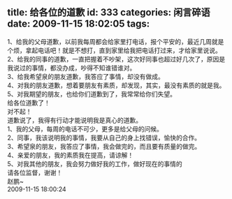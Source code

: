 title: 给各位的道歉
id: 333
categories: 闲言碎语
date: 2009-11-15 18:02:05
tags:
---

1、给我的父母道歉，以前我每周都会给家里打电话，报个平安的，最近几周就是个烦，拿起电话吧！就是不想打，直到家里给我把电话打过来，才给家里说说。
</br>2、给我的同事的道歉，一直把握着不吵架，这次好同事也超过好几次了，原因是我说过的事情，都没办成，吵得不知谁错谁对。
</br>3、给我希望泉的朋友道歉，我答应了事情，却没有做成。
</br>4、对我的朋友道歉，想着要朋友有素质，却发现，其实，最没有素质的就是我。
</br>5、对我期望的朋友，也给你们道歉到了，我常常给你们失望。
</br>给各位道歉了！
</br>对不起！
</br>道歉说了，我得有行动才能说明我是真心的道歉。
</br>1、我的父母，每周的电话不可少，更多是给父母的问候。
</br>2、同事，我该说明我的事情，我要从自己的身上找错误，愉快的合作。
</br>3、希望泉的朋友，我答应了事情，我会做完的，而且要有质量的做完。
</br>4、亲爱的朋友，我的素质我在提高，请谅解！
</br>5、对我其他的朋友，我会努力做好我的工作，做好现在的事情的
</br>请各位监督，谢谢！
</br>赵鹏~
</br>2009-11-15 18:00:24
